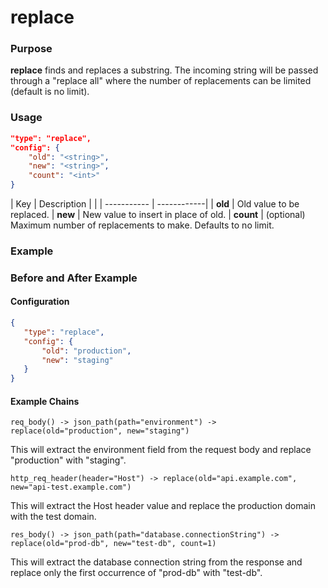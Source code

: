 # replace

### Purpose

**replace** finds and replaces a substring. The incoming string will be passed through a "replace all" where the number of replacements can be limited (default is no limit).

### Usage

```json
"type": "replace",
"config": {
    "old": "<string>",
    "new": "<string>",
    "count": "<int>"
}
```

| Key         | Description |                                                                                                                                                                                          |
| ----------- | ------------|
| **old**     | Old value to be replaced.
| **new**     | New value to insert in place of old.
| **count**   | (optional) Maximum number of replacements to make. Defaults to no limit.

### Example

### Before and After Example

#### Configuration

```json
{
   "type": "replace",
   "config": {
       "old": "production",
       "new": "staging"
   }
}
```

#### Example Chains

```
req_body() -> json_path(path="environment") -> replace(old="production", new="staging")
```

This will extract the environment field from the request body and replace "production" with "staging".

```
http_req_header(header="Host") -> replace(old="api.example.com", new="api-test.example.com")
```

This will extract the Host header value and replace the production domain with the test domain.

```
res_body() -> json_path(path="database.connectionString") -> replace(old="prod-db", new="test-db", count=1)
```

This will extract the database connection string from the response and replace only the first occurrence of "prod-db" with "test-db".
